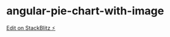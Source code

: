 # angular-pie-chart-with-image

[Edit on StackBlitz ⚡️](https://stackblitz.com/edit/angular-bm3ggm-rfggzd)